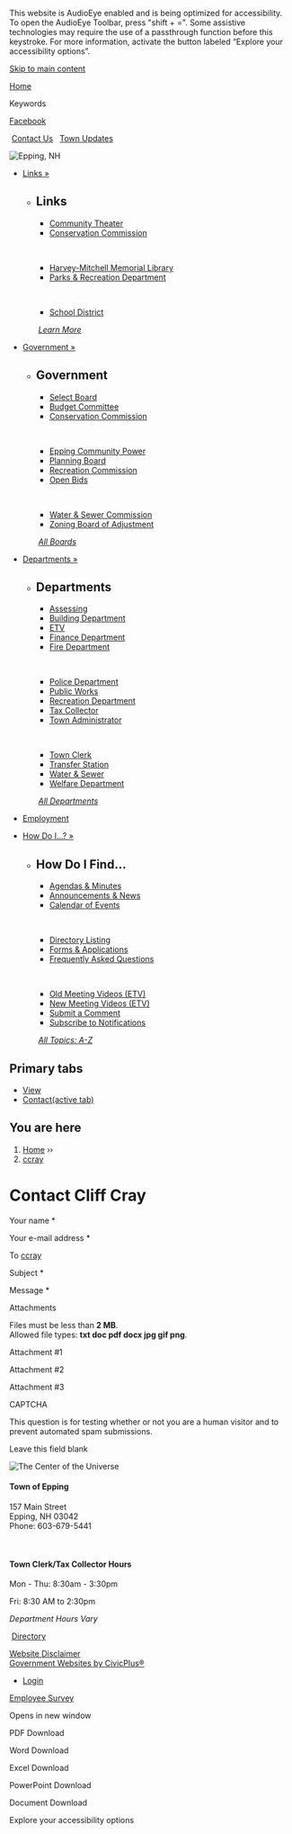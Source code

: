 This website is AudioEye enabled and is being optimized for accessibility. To open the AudioEye Toolbar, press "shift + =". Some assistive technologies may require the use of a passthrough function before this keystroke. For more information, activate the button labeled “Explore your accessibility options”.

[Skip to main content](https://www.townofepping.com/user/416/contact/)

[Home](https://www.eppingnh.gov)

Keywords

[Facebook](https://www.facebook.com/eppingtownhall)

 [Contact Us](https://www.eppingnh.gov/home/webforms/comments)   [Town Updates](https://www.eppingnh.gov/home/webforms/join-our-email-notification-list-town-updates)

![Epping, NH](https://www.eppingnh.gov/sites/all/themes/custom/sites/eppingnh/eppingnh_theme/logo.png)

- [Links »](https://www.townofepping.com/about)
  
  - ## Links
    
    - [Community Theater](https://www.eppingtheater.org)
    - [Conservation Commission](https://www.eppingoutdoors.com)
    
     
    
    - [Harvey-Mitchell Memorial Library](https://www.eppinglibrary.com)
    - [Parks &amp; Recreation Department](https://eppingrecreation.org)
    
     
    
    - [School District](https://www.sau14.org)
    
     [*Learn More*](https://www.eppingnh.gov/about)
- [Government »](https://www.townofepping.com/boards)
  
  - ## Government
    
    - [Select Board](https://www.townofepping.com/select-board)
    - [Budget Committee](https://www.eppingnh.gov/budget-committee)
    - [Conservation Commission](https://www.eppingnh.gov/conservation-commission)
    
     
    
    - [Epping Community Power](https://www.eppingnh.gov/energy-aggregation-committee)
    - [Planning Board](https://www.eppingnh.gov/planning-board)
    - [Recreation Commission](https://www.eppingnh.gov/recreation-commission)
    - [Open Bids](https://www.eppingnh.gov/survey/pages/open-bids)
    
     
    
    - [Water &amp; Sewer Commission](https://www.eppingnh.gov/water-sewer-commission)
    - [Zoning Board of Adjustment](https://www.eppingnh.gov/zoning-board-adjustment)
    
     [*All Boards*](https://www.eppingnh.gov/boards)
- [Departments »](https://www.townofepping.com/departments)
  
  - ## Departments
    
    - [Assessing](https://www.eppingnh.gov/assessing)
    - [Building Department](https://www.eppingnh.gov/building-department)
    - [ETV](https://www.eppingnh.gov/etv)
    - [Finance Department](https://www.eppingnh.gov/finance-department)
    - [Fire Department](https://www.eppingnh.gov/fire-department)
    
     
    
    - [Police Department](https://www.eppingnh.gov/police-department)
    - [Public Works](https://www.eppingnh.gov/public-works)
    - [Recreation Department](https://www.eppingnh.gov/recreation-department)
    - [Tax Collector](https://www.eppingnh.gov/tax-collector)
    - [Town Administrator](https://www.eppingnh.gov/town-administrator)
    
     
    
    - [Town Clerk](https://www.eppingnh.gov/town-clerk)
    - [Transfer Station](https://www.eppingnh.gov/transfer-station)
    - [Water &amp; Sewer](https://www.eppingnh.gov/water-sewer)
    - [Welfare Department](https://www.eppingnh.gov/welfare-department)
    
     [*All Departments*](https://www.eppingnh.gov/departments)
- [Employment](https://www.townofepping.com/home/pages/employment)
- [How Do I...? »](https://www.townofepping.com/home/pages/menu)
  
  - ## How Do I Find...
    
    - [Agendas &amp; Minutes](https://www.eppingnh.gov/minutes-and-agendas)
    - [Announcements &amp; News](https://www.eppingnh.gov/node/1/news)
    - [Calendar of Events](https://www.eppingnh.gov/calendar)
    
     
    
    - [Directory Listing](https://www.eppingnh.gov/contacts-directory)
    - [Forms &amp; Applications](https://www.eppingnh.gov/files)
    - [Frequently Asked Questions](https://www.eppingnh.gov/faqs)
    
     
    
    - [Old Meeting Videos (ETV)](https://epping.vod.castus.tv/vod)
    - [New Meeting Videos (ETV)](https://cloud.castus.tv/vod/epping?page=HOME&fbclid=IwY2xjawJsxvNleHRuA2FlbQIxMQABHs6dPlgdiKeqxXUTVSEx3tL4H7QvK4A3sB9AUeQrXrIGVOLEcPi5cuNutQnv_aem_a5JL2DvMNiKSwkINDBhd5Q)
    - [Submit a Comment](https://www.eppingnh.gov/home/webforms/comments)
    - [Subscribe to Notifications](https://www.eppingnh.gov/subscribe)
    
     [*All Topics: A-Z*](https://www.eppingnh.gov/where)

## Primary tabs

- [View](https://www.townofepping.com/users/ccray)
- [Contact(active tab)](https://www.townofepping.com/user/416/contact)

## You are here

1. [Home](https://www.townofepping.com) ››
2. [ccray](https://www.townofepping.com/users/ccray)

# Contact Cliff Cray

Your name *

Your e-mail address *

To [ccray](https://www.townofepping.com/users/ccray "View user profile.")

Subject *

Message *

Attachments

Files must be less than **2 MB**.  
Allowed file types: **txt doc pdf docx jpg gif png**.

Attachment #1

Attachment #2

Attachment #3

CAPTCHA

This question is for testing whether or not you are a human visitor and to prevent automated spam submissions.

Leave this field blank

![The Center of the Universe](https://www.eppingnh.gov/sites/g/files/vyhlif8156/f/universe-logo.png)

#### Town of Epping

157 Main Street  
Epping, NH 03042  
Phone: 603-679-5441

 

#### Town Clerk/Tax Collector Hours

Mon - Thu: 8:30am - 3:30pm

Fri: 8:30 AM to 2:30pm

*Department Hours Vary*

 [Directory](https://www.eppingnh.gov/contacts-directory)

[Website Disclaimer](https://www.eppingnh.gov/home/pages/website-disclaimer)  
[Government Websites by CivicPlus®](https://www.civicplus.com)

- [Login](https://www.townofepping.com/user/login?current=user%2F416%2Fcontact)

[Employee Survey](https://www.eppingnh.gov/survey/webforms/workplace-culture-survey)

Opens in new window

PDF Download

Word Download

Excel Download

PowerPoint Download

Document Download

Explore your accessibility options